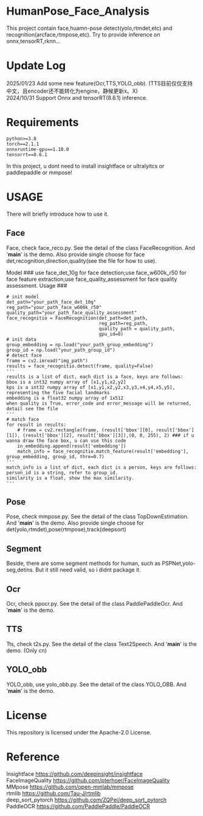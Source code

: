# HumanPose_Face_Analysis
This project contain face,huamn-pose detect(yolo,rtmdet,etc) and recognition(arcface,rtmpose,etc). 
Try to provide inference on onnx,tensorRT,rknn...  
# Update Log
2025/01/23  Add some new feature(Ocr,TTS,YOLO_obb). (TTS目前仅仅支持中文，且encoder还不能转化为engine，静候更新x。X)  
2024/10/31  Support Onnx and tensorRT(8.6.1) inference.
# Requirements
    python>=3.8
    torch==2.1.1
    onnxruntime-gpu==1.18.0
    tensorrt==8.6.1
In this project, u dont need to install insightface or ultralyitcs or paddlepaddle or mmpose!
# USAGE
There will briefly introduce how to use it.
## Face
Face, check face_reco.py. See the detail of the class FaceRecognition. And '__main__' is the demo. Also provide single choose for face det,recognition,direction,quality(see the file for how to use).  

Model ### use face_det_10g for face detection;use face_w600k_r50 for face feature extraction;use face_quality_assessment for face quality assessment.
Usage ### 

    # init model
    det_path="your_path_face_det_10g"
    reg_path="your_path_face_w600k_r50"
    quality_path="your_path_face_quality_assessment"
    face_recognitio = FaceRecognition(det_path=det_path,
                                      reg_path=reg_path,
                                      quality_path = quality_path,
                                      gpu_id=0)
    # init data
    group_embedding = np.load("your_path_group_embedding")
    group_id = np.load("your_path_group_id")
    # detect face
    frame = cv2.imread("img_path")
    results = face_recognitio.detect(frame, quality=False)  
    '''
    results is a list of dict, each dict is a face, keys are follows:
    bbox is a int32 numpy array of [x1,y1,x2,y2]
    kps is a int32 numpy array of [x1,y1,x2,y2,x3,y3,x4,y4,x5,y5], representing the five facial landmarks
    embedding is a float32 numpy array of 1x512
    when quality is True, error_code and error_message will be returned, detail see the file
    '''
    # match face
    for result in results:
        # frame = cv2.rectangle(frame, (result['bbox'][0], result['bbox'][1]), (result['bbox'][2], result['bbox'][3]),(0, 0, 255), 2) ### if u wanna draw the face box, u can use this code 
        in_embedding.append(result['embedding'])
        match_info = face_recognitio.match_feature(result['embedding'], group_embedding, group_id, thre=0.7)
    '''
    match_info is a list of dict, each dict is a person, keys are follows:
    person_id is a string, refer to group_id.
    similarity is a float, show the max similarity.
    '''
## Pose
Pose, check mmpose.py. See the detail of the class TopDownEstimation. And '__main__' is the demo. 
Also provide single choose for det(yolo,rtmdet),pose(rtmpose),track(deepsort)
## Segment
Beside, there are some segment methods for human, such as PSPNet,yolo-seg,detins. But it still need valid, so i didnt package it.
## Ocr
Ocr, check ppocr.py. See the detail of the class PaddlePaddleOcr. And '__main__' is the demo. 
## TTS
Tts, check t2s.py. See the detail of the class Text2Speech. And '__main__' is the demo. (Only cn)
## YOLO_obb
YOLO_obb, use yolo_obb.py. See the detail of the class YOLO_OBB. And '__main__' is the demo. 
# License
This repository is licensed under the Apache-2.0 License.
# Reference
Insightface                 https://github.com/deepinsight/insightface  
FaceImageQuality            https://github.com/pterhoer/FaceImageQuality  
MMpose                      https://github.com/open-mmlab/mmpose  
rtmlib                      https://github.com/Tau-J/rtmlib  
deep_sort_pytorch           https://github.com/ZQPei/deep_sort_pytorch  
PaddleOCR                   https://github.com/PaddlePaddle/PaddleOCR

